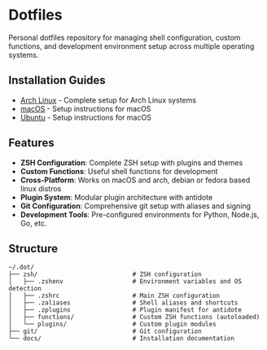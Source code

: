 # Dotfiles

Personal dotfiles repository for managing shell configuration, custom functions, and development environment setup across multiple operating systems.

## Installation Guides

- [Arch Linux](docs/os/arch.md) - Complete setup for Arch Linux systems
- [macOS](docs/os/mac.md) - Setup instructions for macOS
- [Ubuntu](docs/os/ubuntu.md) - Setup instructions for macOS

## Features

- **ZSH Configuration**: Complete ZSH setup with plugins and themes
- **Custom Functions**: Useful shell functions for development
- **Cross-Platform**: Works on macOS and arch, debian or fedora based linux distros
- **Plugin System**: Modular plugin architecture with antidote
- **Git Configuration**: Comprehensive git setup with aliases and signing
- **Development Tools**: Pre-configured environments for Python, Node.js, Go, etc.

## Structure

```plain
~/.dot/
├── zsh/                          # ZSH configuration
│   ├── .zshenv                   # Environment variables and OS detection
│   ├── .zshrc                    # Main ZSH configuration
│   ├── .zaliases                 # Shell aliases and shortcuts
│   ├── .zplugins                 # Plugin manifest for antidote
│   ├── functions/                # Custom ZSH functions (autoloaded)
│   └── plugins/                  # Custom plugin modules
├── git/                          # Git configuration
└── docs/                         # Installation documentation
```

